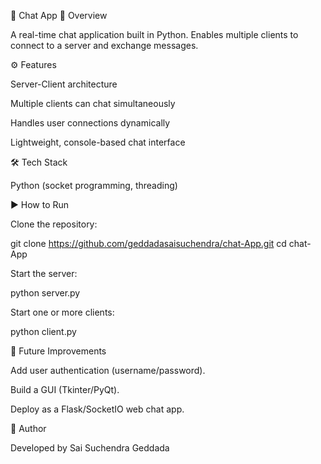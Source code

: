 💬 Chat App
🚀 Overview

A real-time chat application built in Python.
Enables multiple clients to connect to a server and exchange messages.

⚙️ Features

Server-Client architecture

Multiple clients can chat simultaneously

Handles user connections dynamically

Lightweight, console-based chat interface

🛠️ Tech Stack

Python (socket programming, threading)

▶️ How to Run

Clone the repository:

git clone https://github.com/geddadasaisuchendra/chat-App.git
cd chat-App


Start the server:

python server.py


Start one or more clients:

python client.py

🎯 Future Improvements

Add user authentication (username/password).

Build a GUI (Tkinter/PyQt).

Deploy as a Flask/SocketIO web chat app.

👤 Author

Developed by Sai Suchendra Geddada
